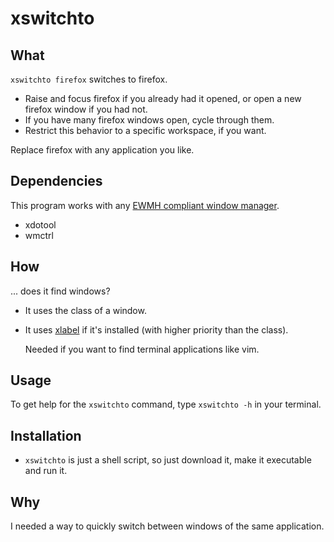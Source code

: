 # xswitchto

## What
``xswitchto firefox`` switches to firefox. 
* Raise and focus firefox if you already had it opened, or  open a new firefox window if you had not.
* If you have many firefox windows open, cycle through them.
* Restrict this behavior to a specific workspace, if you want.
 
Replace firefox with any application you like.

## Dependencies
This program works with any [EWMH compliant window manager](https://en.wikipedia.org/wiki/Extended_Window_Manager_Hints#List_of_window_managers_that_support_Extended_Window_Manager_Hints).

* xdotool
* wmctrl

## How
... does it find windows?
* It uses the class of a window.
* It uses [xlabel](https://github.com/billtsek/xlabel/) if it's installed (with higher priority than the class).

  Needed if you want to find terminal applications like vim.

## Usage
To get help for the ``xswitchto`` command, type ``xswitchto -h`` in your terminal.

## Installation
* ``xswitchto`` is just a shell script, so just download it, make it executable and run it.

## Why
I needed a way to quickly switch between windows of the same application.
